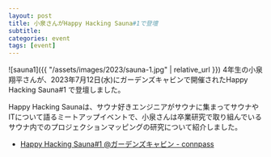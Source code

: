 ```yaml
---
layout: post
title: 小泉さんがHappy Hacking Sauna#1で登壇
subtitle: 
categories: event
tags: [event]
---
```

![sauna1]({{ "/assets/images/2023/sauna-1.jpg" | relative_url }})
4年生の小泉翔平さんが、2023年7月12日(水)にガーデンズキャビンで開催されたHappy Hacking Sauna#1 で登壇しました。

Happy Hacking Saunaは、サウナ好きエンジニアがサウナに集まってサウナやITについて語るミートアップイベントで、小泉さんは卒業研究で取り組んでいるサウナ内でのプロジェクションマッピングの研究について紹介しました。

- [Happy Hacking Sauna#1 @ガーデンズキャビン - connpass](https://connpass.com/event/287301/)